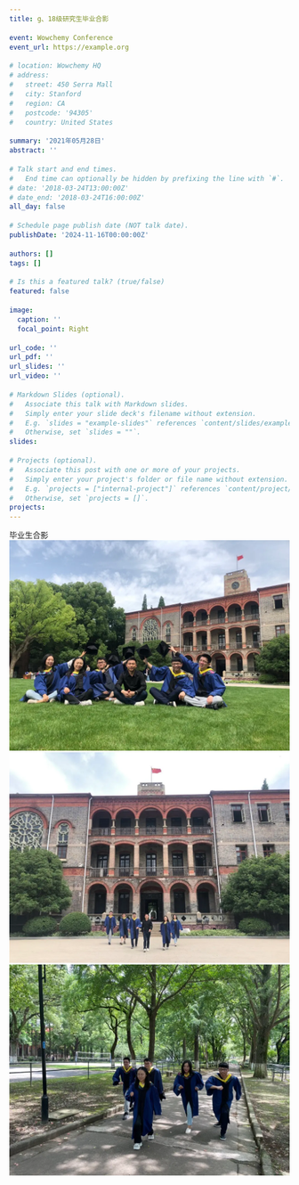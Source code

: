 ```yaml
---
title: g、18级研究生毕业合影

event: Wowchemy Conference
event_url: https://example.org

# location: Wowchemy HQ
# address:
#   street: 450 Serra Mall
#   city: Stanford
#   region: CA
#   postcode: '94305'
#   country: United States

summary: '2021年05月28日'
abstract: ''

# Talk start and end times.
#   End time can optionally be hidden by prefixing the line with `#`.
# date: '2018-03-24T13:00:00Z'
# date_end: '2018-03-24T16:00:00Z'
all_day: false

# Schedule page publish date (NOT talk date).
publishDate: '2024-11-16T00:00:00Z'

authors: []
tags: []

# Is this a featured talk? (true/false)
featured: false

image:
  caption: ''
  focal_point: Right

url_code: ''
url_pdf: ''
url_slides: ''
url_video: ''

# Markdown Slides (optional).
#   Associate this talk with Markdown slides.
#   Simply enter your slide deck's filename without extension.
#   E.g. `slides = "example-slides"` references `content/slides/example-slides.md`.
#   Otherwise, set `slides = ""`.
slides:

# Projects (optional).
#   Associate this post with one or more of your projects.
#   Simply enter your project's folder or file name without extension.
#   E.g. `projects = ["internal-project"]` references `content/project/deep-learning/index.md`.
#   Otherwise, set `projects = []`.
projects:
---
```

毕业生合影
<br>
![图片1](https://github.com/DEMI-Research/picx-images-hosting/raw/master/2021.05.28：18级研究生毕业合影3.5q7fvpkh1p.webp)
![图片2](https://github.com/DEMI-Research/picx-images-hosting/raw/master/2021.05.28：18级研究生毕业合影2.13lsv0lxe4.webp)
![图片3](https://github.com/DEMI-Research/picx-images-hosting/raw/master/2021.05.28：18级研究生毕业合影1.64dvmksrwr.webp)

